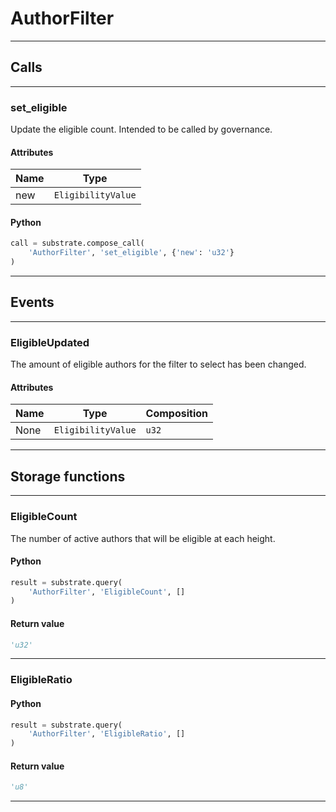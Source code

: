 
# AuthorFilter

---------
## Calls

---------
### set_eligible
Update the eligible count. Intended to be called by governance.
#### Attributes
| Name | Type |
| -------- | -------- | 
| new | `EligibilityValue` | 

#### Python
```python
call = substrate.compose_call(
    'AuthorFilter', 'set_eligible', {'new': 'u32'}
)
```

---------
## Events

---------
### EligibleUpdated
The amount of eligible authors for the filter to select has been changed.
#### Attributes
| Name | Type | Composition
| -------- | -------- | -------- |
| None | `EligibilityValue` | ```u32```

---------
## Storage functions

---------
### EligibleCount
 The number of active authors that will be eligible at each height.

#### Python
```python
result = substrate.query(
    'AuthorFilter', 'EligibleCount', []
)
```

#### Return value
```python
'u32'
```
---------
### EligibleRatio

#### Python
```python
result = substrate.query(
    'AuthorFilter', 'EligibleRatio', []
)
```

#### Return value
```python
'u8'
```
---------